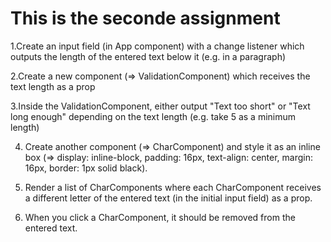 # This is the seconde assignment 
1.Create an input field (in App component) with a change listener which outputs the length of the entered text below it (e.g. in a paragraph)

2.Create a new component (=> ValidationComponent) which receives the text length as a prop

3.Inside the ValidationComponent, either output "Text too short" or "Text long enough" depending on the text length (e.g. take 5 as a minimum length)

4. Create another component (=> CharComponent) and style it as an inline box (=> display: inline-block, padding: 16px, text-align: center, margin: 16px, border: 1px solid black).

5. Render a list of CharComponents where each CharComponent receives a different letter of the entered text (in the initial input field) as a prop.

6. When you click a CharComponent, it should be removed from the entered text.
